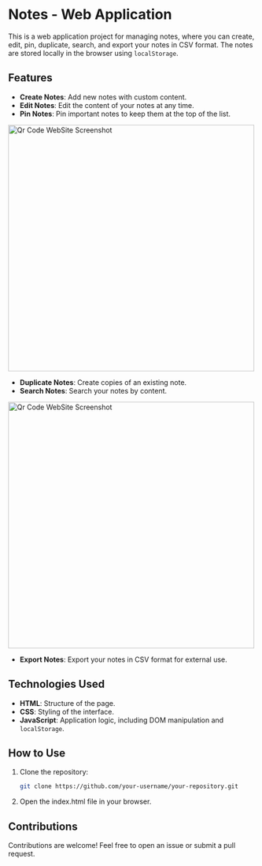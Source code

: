 # Notes - Web Application

This is a web application project for managing notes, where you can create, edit, pin, duplicate, search, and export your notes in CSV format. The notes are stored locally in the browser using `localStorage`.

## Features

- **Create Notes**: Add new notes with custom content.
- **Edit Notes**: Edit the content of your notes at any time.
- **Pin Notes**: Pin important notes to keep them at the top of the list.

<img src="https://github.com/user-attachments/assets/ec085167-6562-4d8a-8f1d-231e6318854d" alt="Qr Code WebSite Screenshot" width="500">
  
- **Duplicate Notes**: Create copies of an existing note.
- **Search Notes**: Search your notes by content.
  
<img src="https://github.com/user-attachments/assets/c282bfd1-eeb9-48a5-8c4c-38057e8c36f1" alt="Qr Code WebSite Screenshot" width="500">

- **Export Notes**: Export your notes in CSV format for external use.
  
## Technologies Used

- **HTML**: Structure of the page.
- **CSS**: Styling of the interface.
- **JavaScript**: Application logic, including DOM manipulation and `localStorage`.

## How to Use

1. Clone the repository:
   ```bash
   git clone https://github.com/your-username/your-repository.git
2. Open the index.html file in your browser.

## Contributions 
Contributions are welcome! Feel free to open an issue or submit a pull request.
  
  
